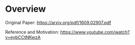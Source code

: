 # Overview

Original Paper: https://arxiv.org/pdf/1609.02907.pdf
<br>

Reference and Motivation: https://www.youtube.com/watch?v=eybCCtNKwzA
